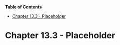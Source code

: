 <!-- START doctoc generated TOC please keep comment here to allow auto update -->
<!-- DON'T EDIT THIS SECTION, INSTEAD RE-RUN doctoc TO UPDATE -->
**Table of Contents**

- [Chapter 13.3 - Placeholder](#chapter-133---placeholder)

<!-- END doctoc generated TOC please keep comment here to allow auto update -->

# Chapter 13.3 - Placeholder
